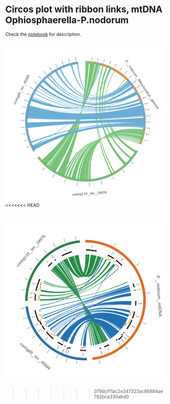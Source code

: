 
# Circos plot with ribbon links, mtDNA Ophiosphaerella-P.nodorum

Check the [notebook](circos_ribbon.ipynb) for description.

![circos_ribbon_bcgcc2_test](circos_ribbon_bcgcc2_test/circos.png)
<<<<<<< HEAD

![circos_ribbon_bcgcc2_with_tracks](circos_ribbon_bcgcc2_with_tracks/circos.png)
=======
>>>>>>> 079dcf11ac2e347323ac86884ae782bca330abd0
